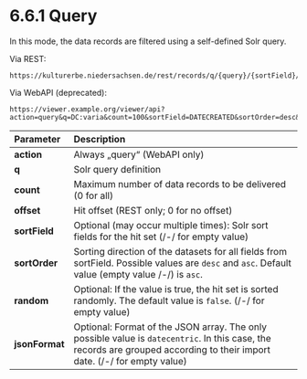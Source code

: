# 6.6.1 Query

In this mode, the data records are filtered using a self-defined Solr query.

Via REST:

```text
https://kulturerbe.niedersachsen.de/rest/records/q/{query}/{sortField}/{sortOrder}/{jsonFormat}/{count}/{offset}/{randomize}/
```

Via WebAPI \(deprecated\):

```text
https://viewer.example.org/viewer/api?action=query&q=DC:varia&count=100&sortField=DATECREATED&sortOrder=desc&jsonFormat=datecentric
```

| **Parameter**  | Description |
| :--- | :--- |
| **action** | Always „query“ \(WebAPI only\) |
| **q**  | Solr query definition |
| **count**  | Maximum number of data records to be delivered \(0 for all\) |
| **offset** | Hit offset \(REST only; 0 for no offset\) |
| **sortField**  | Optional \(may occur multiple times\): Solr sort fields for the hit set \(/-/ for empty value\) |
| **sortOrder**  | Sorting direction of the datasets for all fields from sortField. Possible values are `desc` and `asc`. Default value \(empty value /-/\) is `asc`. |
| **random**  | Optional: If the value is true, the hit set is sorted randomly. The default value is `false`. \(/-/ for empty value\) |
| **jsonFormat**  | Optional: Format of the JSON array. The only possible value is `datecentric`. In this case, the records are grouped according to their import date. \(/-/ for empty value\) |


